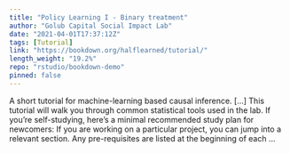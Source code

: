 ```yaml
---
title: "Policy Learning I - Binary treatment"
author: "Golub Capital Social Impact Lab"
date: "2021-04-01T17:37:12Z"
tags: [Tutorial]
link: "https://bookdown.org/halflearned/tutorial/"
length_weight: "19.2%"
repo: "rstudio/bookdown-demo"
pinned: false
---
```


A short tutorial for machine-learning based causal inference. [...] This tutorial will walk you through common statistical tools used in the lab. If you’re self-studying, here’s a minimal recommended study plan for newcomers: If you are working on a particular project, you can jump into a relevant section. Any pre-requisites are listed at the beginning of each ...
